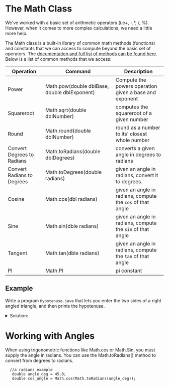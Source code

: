 # The Math Class

We've worked with a basic set of arithmetic operators (i.e+, -,*, /, %).  However, when it comes to more complex calculations, we need a little more help.


The Math class is a built-in library of common math methods (functions) and constants that we can access to compute beyond the basic set of operators.  The [documentation and full list of methods can be found here](https://docs.oracle.com/javase/8/docs/api/java/lang/Math.html).  Below is a list of common methods that we access:

|Operation|Command|Description|
|---|---|---|
|Power|Math.pow(double dblBase, double dblExponent)|Compute the powers operation given a base and exponent|
|Squareroot|Math.sqrt(double dblNumber)|computes the squareroot of a given number|
|Round|Math.round(double dblNumber)|round as a number to its' closest whole number|
|Convert Degrees to Radians|Math.toRadians(double dblDegrees)|converts a given angle in degrees to radians|
|Convert Radians to Degrees|Math.toDegrees(double radians)|given an angle in radians, convert it to degrees.|
|Cosine|Math.cos(dbl radians)|given an angle in radians, compute the `cos` of that angle|
|Sine|Math.sin(dble radians)|given an angle in radians, compute the `sin` of that angle|
|Tangent|Math.tan(dble radians)|given an angle in radians, compute the `tan` of that angle|
|PI|Math.PI|pi constant|

## Example
Write a program `Hypotenuse.java` that lets you enter the two sides of a right angled triangle, and then prints the hypotenuse.

<details>
  <summary>Solution:</summary>
   
```
/*
* Write a program Hypotenuse.java that lets you enter the two sides of a right angled triangle,
* and then prints the hypotenuse.
* @author: E. Fabroa
*
*/

public class Hypotenuse extends ConsoleProgram{

   public void run() {

        // Create variables for sideA, sideB, hypotenuse
        double dblSideA;
        double dblSideB;

        double dblHypSqrd;
        double dblHypotenuse;
 
        // Get values for sideA, sideB
        dblSideA = readDouble("Enter the length of side A: ");
        dblSideB = readDouble("Enter the length of side B: ");

        // Compute hypotenuse**2 = sideA**2 + sideB**2
        dblHypSqrd = Math.pow(sideA, 2) + Math.pow(sideB, 2);
        dblHypotenuse = Math.sqrt(hypSqrd);

        // Output hypotenuse
        System.out.println("The hypotenuse of the right triangle is " + dblHypotenuse);
    }
}
```

</details>

# Working with Angles
When using trigonometric functions like Math.cos or Math.Sin, you must supply the angle in radians.  You can use the Math.toRadians() method to convert from degrees to radians.

      //a radians example
       double angle_deg = 45.0;
       double cos_angle = Math.cos(Math.toRadians(angle_deg));







